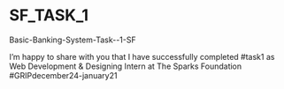 # SF_TASK_1
Basic-Banking-System-Task--1-SF 

I’m happy to share with you that I have successfully completed #task1 as Web Development &amp; Designing Intern at The Sparks Foundation #GRIPdecember24-january21
